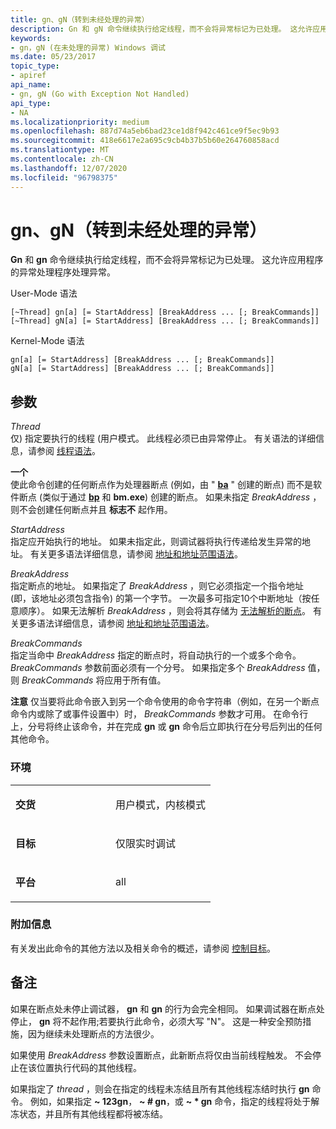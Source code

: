 ```yaml
---
title: gn、gN（转到未经处理的异常）
description: Gn 和 gN 命令继续执行给定线程，而不会将异常标记为已处理。 这允许应用程序的异常处理程序处理异常。
keywords:
- gn，gN (在未处理的异常) Windows 调试
ms.date: 05/23/2017
topic_type:
- apiref
api_name:
- gn, gN (Go with Exception Not Handled)
api_type:
- NA
ms.localizationpriority: medium
ms.openlocfilehash: 887d74a5eb6bad23ce1d8f942c461ce9f5ec9b93
ms.sourcegitcommit: 418e6617e2a695c9cb4b37b5b60e264760858acd
ms.translationtype: MT
ms.contentlocale: zh-CN
ms.lasthandoff: 12/07/2020
ms.locfileid: "96798375"
---
```

# <a name="gn-gn-go-with-exception-not-handled"></a>gn、gN（转到未经处理的异常）


**Gn** 和 **gn** 命令继续执行给定线程，而不会将异常标记为已处理。 这允许应用程序的异常处理程序处理异常。

User-Mode 语法

```dbgcmd
[~Thread] gn[a] [= StartAddress] [BreakAddress ... [; BreakCommands]] 
[~Thread] gN[a] [= StartAddress] [BreakAddress ... [; BreakCommands]] 
```

Kernel-Mode 语法

```dbgcmd
gn[a] [= StartAddress] [BreakAddress ... [; BreakCommands]] 
gN[a] [= StartAddress] [BreakAddress ... [; BreakCommands]] 
```

## <a name="span-idddk_cmd_go_with_exception_not_handled_dbgspanspan-idddk_cmd_go_with_exception_not_handled_dbgspanparameters"></a><span id="ddk_cmd_go_with_exception_not_handled_dbg"></span><span id="DDK_CMD_GO_WITH_EXCEPTION_NOT_HANDLED_DBG"></span>参数


<span id="_______Thread______"></span><span id="_______thread______"></span><span id="_______THREAD______"></span>*Thread*   
仅) 指定要执行的线程 (用户模式。 此线程必须已由异常停止。 有关语法的详细信息，请参阅 [线程语法](thread-syntax.md)。

<span id="_______a______"></span><span id="_______A______"></span>**一个**   
使此命令创建的任何断点作为处理器断点 (例如，由 " [**ba**](ba--break-on-access-.md) " 创建的断点) 而不是软件断点 (类似于通过 [**bp**](bp--bu--bm--set-breakpoint-.md) 和 **bm.exe**) 创建的断点。 如果未指定 *BreakAddress* ，则不会创建任何断点并且 **标志不** 起作用。

<span id="_______StartAddress______"></span><span id="_______startaddress______"></span><span id="_______STARTADDRESS______"></span>*StartAddress*   
指定应开始执行的地址。 如果未指定此，则调试器将执行传递给发生异常的地址。 有关更多语法详细信息，请参阅 [地址和地址范围语法](address-and-address-range-syntax.md)。

<span id="_______BreakAddress______"></span><span id="_______breakaddress______"></span><span id="_______BREAKADDRESS______"></span>*BreakAddress*   
指定断点的地址。 如果指定了 *BreakAddress* ，则它必须指定一个指令地址 (即，该地址必须包含指令) 的第一个字节。 一次最多可指定10个中断地址（按任意顺序）。 如果无法解析 *BreakAddress* ，则会将其存储为 [无法解析的断点](unresolved-breakpoints---bu-breakpoints-.md)。 有关更多语法详细信息，请参阅 [地址和地址范围语法](address-and-address-range-syntax.md)。

<span id="_______BreakCommands______"></span><span id="_______breakcommands______"></span><span id="_______BREAKCOMMANDS______"></span>*BreakCommands*   
指定当命中 *BreakAddress* 指定的断点时，将自动执行的一个或多个命令。 *BreakCommands* 参数前面必须有一个分号。 如果指定多个 *BreakAddress* 值，则 *BreakCommands* 将应用于所有值。

**注意**   仅当要将此命令嵌入到另一个命令使用的命令字符串（例如，在另一个断点命令内或除了或事件设置中）时， *BreakCommands* 参数才可用。 在命令行上，分号将终止该命令，并在完成 **gn** 或 **gn** 命令后立即执行在分号后列出的任何其他命令。

 

### <a name="span-idenvironmentspanspan-idenvironmentspanspan-idenvironmentspanenvironment"></a><span id="Environment"></span><span id="environment"></span><span id="ENVIRONMENT"></span>环境

<table>
<colgroup>
<col width="50%" />
<col width="50%" />
</colgroup>
<tbody>
<tr class="odd">
<td align="left"><p><strong>交货</strong></p></td>
<td align="left"><p>用户模式，内核模式</p></td>
</tr>
<tr class="even">
<td align="left"><p><strong>目标</strong></p></td>
<td align="left"><p>仅限实时调试</p></td>
</tr>
<tr class="odd">
<td align="left"><p><strong>平台</strong></p></td>
<td align="left"><p>all</p></td>
</tr>
</tbody>
</table>

 

### <a name="span-idadditional_informationspanspan-idadditional_informationspanspan-idadditional_informationspanadditional-information"></a><span id="Additional_Information"></span><span id="additional_information"></span><span id="ADDITIONAL_INFORMATION"></span>附加信息

有关发出此命令的其他方法以及相关命令的概述，请参阅 [控制目标](controlling-the-target.md)。

<a name="remarks"></a>备注
-------

如果在断点处未停止调试器， **gn** 和 **gn** 的行为会完全相同。 如果调试器在断点处停止， **gn** 将不起作用;若要执行此命令，必须大写 "N"。 这是一种安全预防措施，因为继续未处理断点的方法很少。

如果使用 *BreakAddress* 参数设置断点，此新断点将仅由当前线程触发。 不会停止在该位置执行代码的其他线程。

如果指定了 *thread* ，则会在指定的线程未冻结且所有其他线程冻结时执行 **gn** 命令。 例如，如果指定 **~ 123gn**， **~ \# gn**，或 **~ \* gn** 命令，指定的线程将处于解冻状态，并且所有其他线程都将被冻结。

 

 





